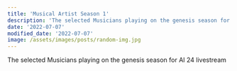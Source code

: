 ```yaml
---
title: 'Musical Artist Season 1'
description: 'The selected Musicians playing on the genesis season for AI 24 livestream'
date: '2022-07-07'
modified_date: '2022-07-07'
image: /assets/images/posts/random-img.jpg
---
```


The selected Musicians playing on the genesis season for AI 24 livestream

<!-- Lorem ipsum dolor sit amet, consectetur adipiscing elit.

Example with image:

![Error](@@baseUrl@@/assets/images/posts/error.png)

Example code block:

```js
function myFunction() {
  return true;
}
``` -->
